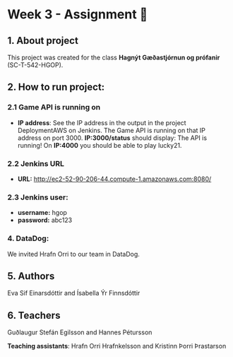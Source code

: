 # Week 3 - Assignment :cherry_blossom:

## 1. About project

This project was created for the class **Hagnýt Gæðastjórnun og prófanir** (SC-T-542-HGOP).

## 2. How to run project:

### 2.1 Game API is running on

- **IP address**: See the IP address in the output in the project DeploymentAWS on Jenkins. The Game API is running on that IP address on port 3000. **IP:3000/status** should display: The API is running!
  On **IP:4000** you should be able to play lucky21.

### 2.2 Jenkins URL

- **URL:** http://ec2-52-90-206-44.compute-1.amazonaws.com:8080/

### 2.3 Jenkins user:

- **username:** hgop
- **password:** abc123

### 4. DataDog:

We invited Hrafn Orri to our team in DataDog.

## 5. Authors

Eva Sif Einarsdóttir and Ísabella Ýr Finnsdóttir

## 6. Teachers

Guðlaugur Stefán Egilsson and Hannes Pétursson

**Teaching assistants**:
Hrafn Orri Hrafnkelsson and Kristinn Þorri Þrastarson
